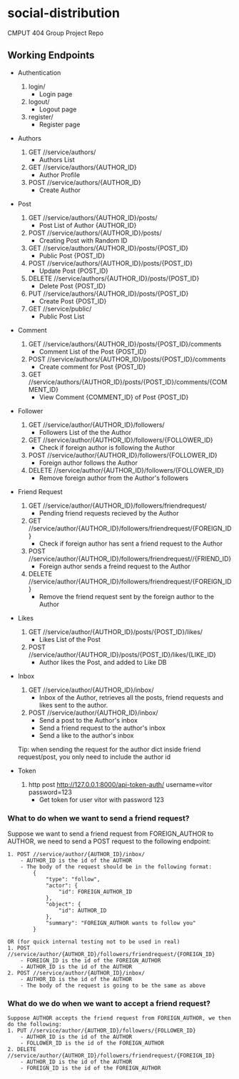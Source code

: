 # social-distribution

CMPUT 404 Group Project Repo


## Working Endpoints
* Authentication
    1. login/                                                   
        - Login page
    2. logout/                                                 
        - Logout page
    3. register/                                                
        - Register page

* Authors
    1. GET //service/authors/                                   
        - Authors List
    2. GET //service/authors/{AUTHOR_ID}                        
        - Author Profile
    3. POST //service/authors/{AUTHOR_ID}                       
        - Create Author
        
* Post
    1. GET //service/authors/{AUTHOR_ID}/posts/                                   
        - Post List of Author {AUTHOR_ID}
    2. POST //service/authors/{AUTHOR_ID}/posts/                       
        - Creating Post with Random ID 
    3. GET //service/authors/{AUTHOR_ID}/posts/{POST_ID}                       
        - Public Post {POST_ID}
    4. POST //service/authors/{AUTHOR_ID}/posts/{POST_ID}
        - Update Post {POST_ID} 
    5. DELETE //service/authors/{AUTHOR_ID}/posts/{POST_ID}
        - Delete Post {POST_ID}
    6. PUT //service/authors/{AUTHOR_ID}/posts/{POST_ID}
        - Create Post {POST_ID}
    7. GET //service/public/
        - Public Post List
        
* Comment
    1. GET //service/authors/{AUTHOR_ID}/posts/{POST_ID}/comments              
        - Comment List of the Post {POST_ID}
    2. POST //service/authors/{AUTHOR_ID}/posts/{POST_ID}/comments
        - Create comment for Post {POST_ID}
    3. GET //service/authors/{AUTHOR_ID}/posts/{POST_ID}/comments/{COMMENT_ID}
        - View Comment {COMMENT_ID} of Post {POST_ID}

* Follower
    1. GET //service/author/{AUTHOR_ID}/followers/              
        - Followers List of the the Author
    2. GET //service/author/{AUTHOR_ID}/followers/{FOLLOWER_ID} 
        - Check if foreign author is following the Author
    3. POST //service/author/{AUTHOR_ID}/followers/{FOLLOWER_ID}
        - Foreign author follows the Author
    4. DELETE //service/author/{AUTHOR_ID}/followers/{FOLLOWER_ID} 
        - Remove foreign author from the Author's followers

* Friend Request
    1. GET //service/author/{AUTHOR_ID}/followers/friendrequest/
        - Pending friend requests recieved by the Author
    2. GET //service/author/{AUTHOR_ID}/followers/friendrequest/{FOREIGN_ID} 
        - Check if foreign author has sent a friend request to the Author
    3. POST //service/author/{AUTHOR_ID}/followers/friendrequest//{FRIEND_ID}    
        - Foreign author sends a freind request to the Author
    4. DELETE //service/author/{AUTHOR_ID}/followers/friendrequest/{FOREIGN_ID}  
        - Remove the friend request sent by the foreign author to the Author

* Likes
    1. GET //service/author/{AUTHOR_ID}/posts/{POST_ID}/likes/  
        - Likes List of the Post
    2. POST //service/author/{AUTHOR_ID}/posts/{POST_ID}/likes/{LIKE_ID} 
        - Author likes the Post, and added to Like DB

* Inbox
    1. GET //service/author/{AUTHOR_ID}/inbox/                  
        - Inbox of the Author, retrieves all the posts, friend requests and likes sent to the author.
    2. POST //service/author/{AUTHOR_ID}/inbox/                 
        - Send a post to the Author's inbox
        - Send a friend request to the author's inbox
        - Send a like to the author's inbox

    Tip: when sending the request for the author dict inside friend request/post, you only
        need to include the author id

* Token
    1. http post http://127.0.0.1:8000/api-token-auth/ username=vitor password=123
        - Get token for user vitor with password 123

### What to do when we want to send a friend request?

 Suppose we want to send a friend request from FOREIGN_AUTHOR to AUTHOR, we need to send a POST request to the following endpoint:
 
    1. POST //service/author/{AUTHOR_ID}/inbox/
        - AUTHOR_ID is the id of the AUTHOR
        - The body of the request should be in the following format:
            {
                "type": "follow",
                "actor": {
                    "id": FOREIGN_AUTHOR_ID
                },
                "object": {
                    "id": AUTHOR_ID
                },
                "summary": "FOREIGN_AUTHOR wants to follow you"
            }

    OR (for quick internal testing not to be used in real)
    1. POST //service/author/{AUTHOR_ID}/followers/friendrequest/{FOREIGN_ID}
        - FOREIGN_ID is the id of the FOREIGN_AUTHOR
        - AUTHOR_ID is the id of the AUTHOR
    2. POST //service/author/{AUTHOR_ID}/inbox/
        - AUTHOR_ID is the id of the AUTHOR
        - The body of the request is going to be the same as above
    
### What do we do when we want to accept a friend request?
    Suppose AUTHOR accepts the friend request from FOREIGN_AUTHOR, we then do the following:
    1. PUT //service/author/{AUTHOR_ID}/followers/{FOLLOWER_ID}
        - AUTHOR_ID is the id of the AUTHOR
        - FOLLOWER_ID is the id of the FOREIGN_AUTHOR
    2. DELETE //service/author/{AUTHOR_ID}/followers/friendrequest/{FOREIGN_ID}
        - AUTHOR_ID is the id of the AUTHOR
        - FOREIGN_ID is the id of the FOREIGN_AUTHOR
    